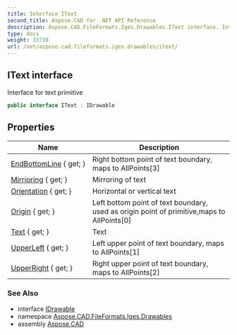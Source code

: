 ```yaml
---
title: Interface IText
second_title: Aspose.CAD for .NET API Reference
description: Aspose.CAD.FileFormats.Iges.Drawables.IText interface. Interface for text primitive
type: docs
weight: 33730
url: /net/aspose.cad.fileformats.iges.drawables/itext/
---
```

## IText interface

Interface for text primitive

```csharp
public interface IText : IDrawable
```

## Properties

| Name | Description |
| --- | --- |
| [EndBottomLine](../../aspose.cad.fileformats.iges.drawables/itext/endbottomline/) { get; } | Right bottom point of text boundary, maps to AllPoints[3] |
| [Mirrioring](../../aspose.cad.fileformats.iges.drawables/itext/mirrioring/) { get; } | Mirroring of text |
| [Orientation](../../aspose.cad.fileformats.iges.drawables/itext/orientation/) { get; } | Horizontal or vertical text |
| [Origin](../../aspose.cad.fileformats.iges.drawables/itext/origin/) { get; } | Left bottom point of text boundary, used as origin point of primitive,maps to AllPoints[0] |
| [Text](../../aspose.cad.fileformats.iges.drawables/itext/text/) { get; } | Text |
| [UpperLeft](../../aspose.cad.fileformats.iges.drawables/itext/upperleft/) { get; } | Left upper point of text boundary, maps to AllPoints[1] |
| [UpperRight](../../aspose.cad.fileformats.iges.drawables/itext/upperright/) { get; } | Right upper point of text boundary, maps to AllPoints[2] |

### See Also

* interface [IDrawable](../idrawable/)
* namespace [Aspose.CAD.FileFormats.Iges.Drawables](../../aspose.cad.fileformats.iges.drawables/)
* assembly [Aspose.CAD](../../)


